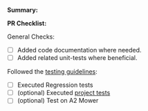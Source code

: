 **Summary:**


**PR Checklist:**

General Checks:
- [ ] Added code documentation where needed.
- [ ] Added related unit-tests where beneficial.

Followed the [testing guidelines](https://bosch-pt.atlassian.net/wiki/spaces/SE/pages/11466440929/Testing+Guidelines):
  - [ ] Executed Regression tests
  - [ ] (optional) Executed [project tests](https://github.boschdevcloud.com/indego/vision_testing/blob/feature/a2_integration/project_tester/README.md)
  - [ ] (optional) Test on A2 Mower
